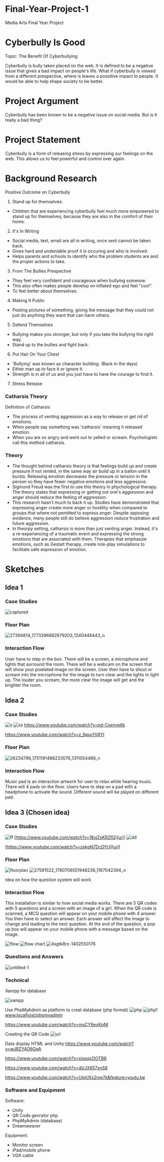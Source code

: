 # Final-Year-Project-1
Media Arts Final Year Project

# Cyberbully Is Good 
Topic: The Benefit Of Cyberbullying

Cyberbully is bully taken placed on the web. It is defined to be a negative issue that gives a bad impact on people's life. What if cyberbully is viewed from a different prespective, where is leaves a possitive impact to people. It would be able to help shape society to be better. 

# Project Argument 
Cyberbully has been known to be a negative issue on social media. But is it really a bad thing?

# Project Statement 
Cyberbully is a form of releasing stress by expressing our feelings on the web. This allows us to feel powerful and control over again.

# Background Research
Positive Outcome on Cyberbully
1) Stand up for themselves: 
- Children that are experiencing cyberbully feel much more empowered to stand up for themselves, because they are also in the comfort of their home.


2) It's In Writing
- Social media, text, email are all in writing, once sent cannot be taken back.
- Gives hard and undeniable proof it is occuring and who is involved.
- Helps parents and schools to identify who the problem students are and the proper actions to take.


3) From The Bullies Prespective
- They feel very confident and courageous when bullying someone.
- This also often makes people develop on inflated ego and feel "cool".
- To feel better about themselves.


4) Making It Public
- Posting pictures of something, giving the message that they could not just do anything they want that can harm others.


5) Defend Themselves
- Bullying makes you stronger, but only if you take the bullying the right way.
- Stand up to the bullies and fight back.


6) Put Hair On Your Chest
- 'Bullying' was known as character building. (Back in the days)
- Either man up to face it or ignore it.
- Strength is in all of  us and you just have to have the courage to find it.


7) Stress Release 
### Catharsis Theory
Definition of Catharsis
- The process of venting aggression as a way to release or get rid of emotions. 
- When people say something was 'catharsis' meaning it released emotion.
- When you are so angry and went out to yelled or scream. Psychologists call this method catharsis.


### Theory 
- The thought behind catharsis theory is that feelings build up and create pressure if not rented, in the same way air build up in a ballon until it bursts. Releasing emotion decreases the pressure or tension in the person so they have fewer negative emotions and less aggressive.
- Sigmund Freud was the first to use this theory in phychological therapy. The theory states that expressing or getting out one's aggression and anger should reduce the feeling of aggression.
- This research hasn't much to back it up. Studies have demonstrated that expressing anger create more anger or hostility when compared to groups that where not pemitted to express anger. Despite opposing evidence, many people still do believe aggression reduce frustration and future aggression.
- In theorpy setting, catharsis is more than just venting anger. Instead, it's a re-experiencing of a traumatic event and expressing the strong emotions that are associated with them. Therapies that emphasize emotions, such as Gestalt therapy, create role-play simulations to facilitate safe expression of emotion.

# Sketches
## Idea 1

### Case Studies
![captured](https://user-images.githubusercontent.com/34518690/35939353-d3d648fe-0c86-11e8-8bd9-3f33a6d4747b.JPG)

### Floor Plan
![27394814_1773396882679203_1240448443_n](https://user-images.githubusercontent.com/34518690/35938698-e5bf8410-0c84-11e8-9d71-e1d20917f476.jpg)

### Interaction Flow
User have to step in the box. There will be a screen, a microphone and lights that surround the room. There will be a webcam on the screen that will show your pixelated image on the screen. User then have to shout or scream into the microphone for the image to turn clear and the lights to light up. The louder you scream, the more clear the image will get and the brighter the room.


## Idea 2

### Case Studies
![s](https://user-images.githubusercontent.com/34518690/35939548-70e5c9ee-0c87-11e8-9adf-52dc7094f742.JPG)
![ss](https://user-images.githubusercontent.com/34518690/35939549-711da616-0c87-11e8-860e-ef5437cb75ed.JPG)
https://www.youtube.com/watch?v=pd-Csenve6k

https://www.youtube.com/watch?v=z_9pucfV8YI


### Floor Plan
![26234796_1751191488233076_1311054486_n](https://user-images.githubusercontent.com/34518690/35939033-e55ce34a-0c85-11e8-921e-f6384bd017a5.jpg)

### Interaction Flow
Music pad is an interaction artwork for user to relax while hearing music. There will 4 pads on the floor. Users have to step on a pad with a headphone to activate the sound. Different sound will be played on different pad.


## Idea 3 (Chosen idea)

### Case Studies
![ff](https://user-images.githubusercontent.com/34518690/35629709-4825d09c-06da-11e8-8891-6f957fff142e.JPG)
[https://www.youtube.com/watch?v=18yjZsKRZfQ](url)
![dd](https://user-images.githubusercontent.com/34518690/35629710-485e1236-06da-11e8-8753-f7680d6df267.JPG)

[https://www.youtube.com/watch?v=zekpN7DcDYU](url)



### Floor Plan 
![floorplan](https://user-images.githubusercontent.com/34518690/35938544-62131eba-0c84-11e8-8200-74bb6a569106.jpg)
![27591522_1780706551948236_1167042394_n](https://user-images.githubusercontent.com/34518690/35630256-e07d89c4-06db-11e8-906d-3ffacaa813ef.jpg)

Idea on how the question system will work

### Interaction Flow
This installation is similar to how social media works. There are 5 QR codes with 5 questions and a screen with an image of a girl. When the QR code is scanned, a MCQ question will appear on your mobile phone with 4 answer. You then have to select an answer. Each answer will affect the image to change and leading to the next question. At the end of the question, a pop up box will appear on your mobile phone with a message based on the image. 

![flow](https://user-images.githubusercontent.com/34518690/35938756-1880b7fc-0c85-11e8-8aa3-c17b7e212837.jpg)
![flow chart](https://user-images.githubusercontent.com/34518690/35938754-18499cc2-0c85-11e8-8772-936a96e57207.jpg)
![4sgtk8rz-1402550176](https://user-images.githubusercontent.com/34518690/35938768-2bd07d88-0c85-11e8-94b9-a5e2bf490b58.jpg)


### Questions and Answers
![untitled-1](https://user-images.githubusercontent.com/34518690/35934747-5e86b32a-0c79-11e8-9112-4cd7d4a2af6a.jpg)


### Technical 
Xampp for database

![xampp](https://user-images.githubusercontent.com/34518690/35932216-175e7322-0c72-11e8-96bb-763a1f97f3d9.JPG)

Use PhpMyAdmin as platform to creat database (php format) 
![php](https://user-images.githubusercontent.com/34518690/35932217-17918e6a-0c72-11e8-8fe6-b0b962887ba3.JPG)
![php1](https://user-images.githubusercontent.com/34518690/35932215-1724ee68-0c72-11e8-8a4f-5d3ae32a49ca.JPG)
www.localhost/phpmyadmin

https://www.youtube.com/watch?v=msCY6evKpNI


Creating the QR Code 
![url](https://user-images.githubusercontent.com/34518690/35932736-6cacee02-0c73-11e8-90a8-0af293c025fe.JPG)

Data display HTML and Unity
https://www.youtube.com/watch?v=wJRZY4O6GeA

https://www.youtube.com/watch?v=sIxpqcDOTB8

https://www.youtube.com/watch?v=dUJX857xnS8

https://www.youtube.com/watch?v=UlqUXs2me7k&feature=youtu.be


### Software and Equipment
Software:
- Unity
- QR Code genrator php
- PhpMyAdmin (database)
- Dreamweaver

Equipment:
- Monitor screen
- iPad/mobile phone
- VGA cable

